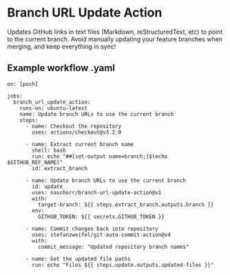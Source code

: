 # Branch URL Update Action 
Updates GitHub links in text files (Markdown, reStructuredText, etc) to point to the current branch. Avoid manually updating your feature branches when merging, and keep everything in sync!

## Example workflow .yaml
```
on: [push]

jobs:
  branch_url_update_action:
    runs-on: ubuntu-latest
    name: Update branch URLs to use the current branch
    steps:
      - name: Checkout the repository
        uses: actions/checkout@v3.2.0

      - name: Extract current branch name
        shell: bash
        run: echo "##[set-output name=branch;]$(echo $GITHUB_REF_NAME)"
        id: extract_branch

      - name: Update branch URLs to use the current branch
        id: update
        uses: naschorr/branch-url-update-action@v1
        with:
          target-branch: ${{ steps.extract_branch.outputs.branch }}
        env:
          GITHUB_TOKEN: ${{ secrets.GITHUB_TOKEN }}

      - name: Commit changes back into repository
        uses: stefanzweifel/git-auto-commit-action@v4
        with:
          commit_message: "Updated repository branch names"

      - name: Get the updated file paths
        run: echo "Files ${{ steps.update.outputs.updated-files }}"
```
